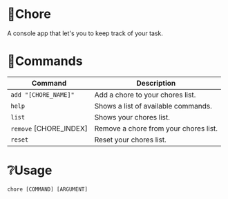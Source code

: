 # 📝Chore
A console app that let's you to keep track of your task.

# 📜Commands
| Command | Description |
| ------- | ----------- |
| `add "[CHORE_NAME]"` | Add a chore to your chores list. |
| `help` | Shows a list of available commands. |
| `list` | Shows your chores list. |
| `remove` [CHORE_INDEX] | Remove a chore from your chores list. |
| `reset` | Reset your chores list. |

# ❔Usage
`
chore [COMMAND] [ARGUMENT]
`
